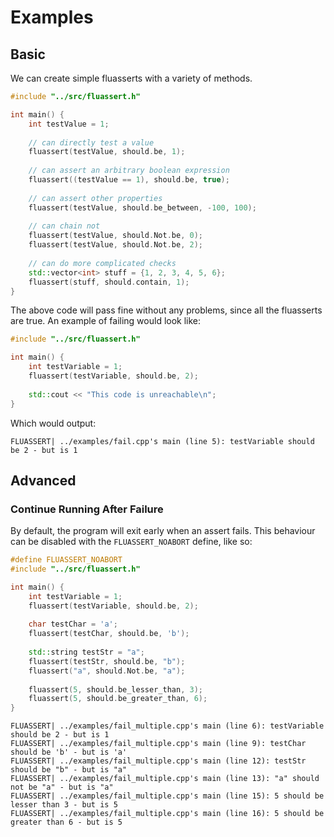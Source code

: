 # Examples

## Basic

We can create simple fluasserts with a variety of methods.

```cpp
#include "../src/fluassert.h"

int main() {
	int testValue = 1;
	
	// can directly test a value
	fluassert(testValue, should.be, 1);
	
	// can assert an arbitrary boolean expression
	fluassert((testValue == 1), should.be, true);
	
	// can assert other properties
	fluassert(testValue, should.be_between, -100, 100);
	
	// can chain not
	fluassert(testValue, should.Not.be, 0);
	fluassert(testValue, should.Not.be, 2);
	
	// can do more complicated checks
	std::vector<int> stuff = {1, 2, 3, 4, 5, 6};
	fluassert(stuff, should.contain, 1);
}
```

The above code will pass fine without any problems, since all the fluasserts are true. An example of failing would look like:

```cpp
#include "../src/fluassert.h"

int main() {
	int testVariable = 1;
	fluassert(testVariable, should.be, 2);
	
	std::cout << "This code is unreachable\n";
}
```

Which would output:

```
FLUASSERT| ../examples/fail.cpp's main (line 5): testVariable should be 2 - but is 1
```

## Advanced

### Continue Running After Failure

By default, the program will exit early when an assert fails. This behaviour can be disabled with the `FLUASSERT_NOABORT` define, like so:

```cpp
#define FLUASSERT_NOABORT
#include "../src/fluassert.h"

int main() {
	int testVariable = 1;
	fluassert(testVariable, should.be, 2);
	
	char testChar = 'a';
	fluassert(testChar, should.be, 'b');
	
	std::string testStr = "a";
	fluassert(testStr, should.be, "b");
	fluassert("a", should.Not.be, "a");
	
	fluassert(5, should.be_lesser_than, 3);
	fluassert(5, should.be_greater_than, 6);
}
```

```
FLUASSERT| ../examples/fail_multiple.cpp's main (line 6): testVariable should be 2 - but is 1
FLUASSERT| ../examples/fail_multiple.cpp's main (line 9): testChar should be 'b' - but is 'a'
FLUASSERT| ../examples/fail_multiple.cpp's main (line 12): testStr should be "b" - but is "a"
FLUASSERT| ../examples/fail_multiple.cpp's main (line 13): "a" should not be "a" - but is "a"
FLUASSERT| ../examples/fail_multiple.cpp's main (line 15): 5 should be lesser than 3 - but is 5
FLUASSERT| ../examples/fail_multiple.cpp's main (line 16): 5 should be greater than 6 - but is 5
```

